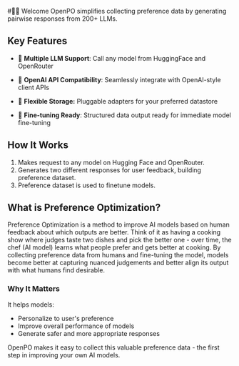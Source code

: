 #👋🏻 Welcome
OpenPO simplifies collecting preference data by generating pairwise responses from 200+ LLMs.

## Key Features

- 🔌 **Multiple LLM Support**: Call any model from HuggingFace and OpenRouter

- 🤝 **OpenAI API Compatibility**: Seamlessly integrate with OpenAI-style client APIs

- 💾 **Flexible Storage:** Pluggable adapters for your preferred datastore

- 🎯 **Fine-tuning Ready**: Structured data output ready for immediate model fine-tuning


## How It Works
1. Makes request to any model on Hugging Face and OpenRouter.
2. Generates two different responses for user feedback, building preference dataset.
3. Preference dataset is used to finetune models.

## What is Preference Optimization?
Preference Optimization is a method to improve AI models based on human feedback about which outputs are better. Think of it as having a cooking show where judges taste two dishes and pick the better one - over time, the chef (AI model) learns what people prefer and gets better at cooking. By collecting preference data from humans and fine-tuning the model, models become better at capturing nuanced judgements and better align its output with what humans find desirable.

### Why It Matters
It helps models:

- Personalize to user's preference
- Improve overall performance of models
- Generate safer and more appropriate responses


OpenPO makes it easy to collect this valuable preference data - the first step in improving your own AI models.
